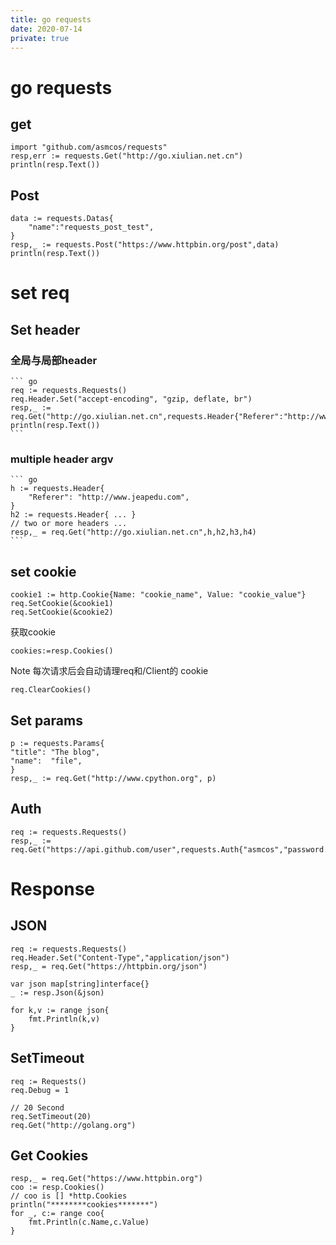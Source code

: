 ```yaml
---
title: go requests
date: 2020-07-14
private: true
---
```

# go requests

## get
    import "github.com/asmcos/requests"
    resp,err := requests.Get("http://go.xiulian.net.cn")
    println(resp.Text())

## Post

    data := requests.Datas{
        "name":"requests_post_test",
    }
    resp,_ := requests.Post("https://www.httpbin.org/post",data)
    println(resp.Text())

# set req
## Set header
### 全局与局部header
    ``` go
    req := requests.Requests()
    req.Header.Set("accept-encoding", "gzip, deflate, br")
    resp,_ := req.Get("http://go.xiulian.net.cn",requests.Header{"Referer":"http://www.jeapedu.com"})
    println(resp.Text())
    ```

### multiple header argv
    ``` go
    h := requests.Header{
        "Referer": "http://www.jeapedu.com",
    }
    h2 := requests.Header{ ... }
    // two or more headers ...
    resp,_ = req.Get("http://go.xiulian.net.cn",h,h2,h3,h4)
    ```
## set cookie
	cookie1 := http.Cookie{Name: "cookie_name", Value: "cookie_value"}
    req.SetCookie(&cookie1)
    req.SetCookie(&cookie2)

获取cookie

    cookies:=resp.Cookies()    

Note 每次请求后会自动请理req和/Client的 cookie

    req.ClearCookies()

## Set params
    p := requests.Params{
    "title": "The blog",
    "name":  "file",
    }
    resp,_ := req.Get("http://www.cpython.org", p)

## Auth
    req := requests.Requests()
    resp,_ := req.Get("https://api.github.com/user",requests.Auth{"asmcos","password...."})

# Response
## JSON

    req := requests.Requests()
    req.Header.Set("Content-Type","application/json")
    resp,_ = req.Get("https://httpbin.org/json")

    var json map[string]interface{}
    _ := resp.Json(&json)

    for k,v := range json{
        fmt.Println(k,v)
    }


## SetTimeout

    req := Requests()
    req.Debug = 1

    // 20 Second
    req.SetTimeout(20)
    req.Get("http://golang.org")

## Get Cookies

    resp,_ = req.Get("https://www.httpbin.org")
    coo := resp.Cookies()
    // coo is [] *http.Cookies
    println("********cookies*******")
    for _, c:= range coo{
        fmt.Println(c.Name,c.Value)
    }
